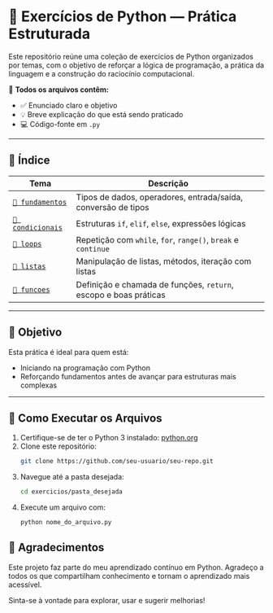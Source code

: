 # 🐍 Exercícios de Python — Prática Estruturada

Este repositório reúne uma coleção de exercícios de Python organizados por temas, com o objetivo de reforçar a lógica de programação, a prática da linguagem e a construção do raciocínio computacional.

📌 **Todos os arquivos contêm:**
- ✅ Enunciado claro e objetivo  
- 💡 Breve explicação do que está sendo praticado  
- 💻 Código-fonte em `.py`

---

## 📑 Índice

| Tema | Descrição |
|------|-----------|
| [`📁 fundamentos`](./01_fundamentos/) | Tipos de dados, operadores, entrada/saída, conversão de tipos |
| [`📁 condicionais`](./02_condicionais) | Estruturas `if`, `elif`, `else`, expressões lógicas |
| [`📁 loops`](./03_loops) | Repetição com `while`, `for`, `range()`, `break` e `continue` |
| [`📁 listas`](./04_listas) | Manipulação de listas, métodos, iteração com listas |
| [`📁 funcoes`](./05_funcoes) | Definição e chamada de funções, `return`, escopo e boas práticas |

---

## 🎯 Objetivo

Esta prática é ideal para quem está:
- Iniciando na programação com Python
- Reforçando fundamentos antes de avançar para estruturas mais complexas

---

## 🚀 Como Executar os Arquivos

1. Certifique-se de ter o Python 3 instalado: [python.org](https://www.python.org/)
2. Clone este repositório:
   ```bash
   git clone https://github.com/seu-usuario/seu-repo.git
3. Navegue até a pasta desejada:
   ```bash
   cd exercicios/pasta_desejada
4. Execute um arquivo com:
   ```bash
   python nome_do_arquivo.py

## 🙌 Agradecimentos

Este projeto faz parte do meu aprendizado contínuo em Python. Agradeço a todos os que compartilham conhecimento e tornam o aprendizado mais acessível.

Sinta-se à vontade para explorar, usar e sugerir melhorias!